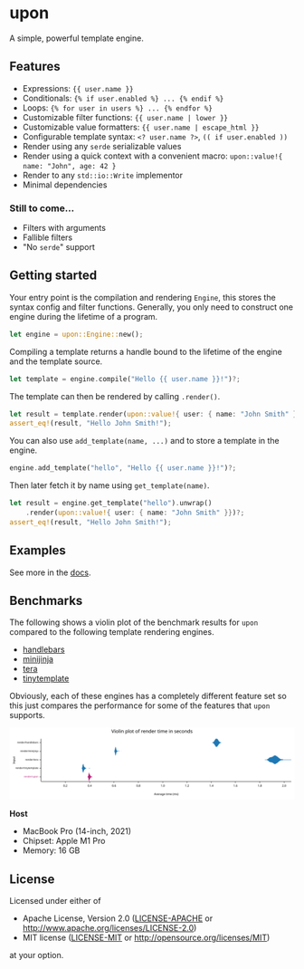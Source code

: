 # upon

A simple, powerful template engine.

## Features

- Expressions: `{{ user.name }}`
- Conditionals: `{% if user.enabled %} ... {% endif %}`
- Loops: `{% for user in users %} ... {% endfor %}`
- Customizable filter functions: `{{ user.name | lower }}`
- Customizable value formatters: `{{ user.name | escape_html }}`
- Configurable template syntax: `<? user.name ?>`, `(( if user.enabled ))`
- Render using any `serde` serializable values
- Render using a quick context with a convenient macro:
  `upon::value!{ name: "John", age: 42 }`
- Render to any `std::io::Write` implementor
- Minimal dependencies

### Still to come...

- Filters with arguments
- Fallible filters
- "No `serde`" support

## Getting started

Your entry point is the compilation and rendering `Engine`, this stores the
syntax config and filter functions. Generally, you only need to construct one
engine during the lifetime of a program.

```rust
let engine = upon::Engine::new();
```

Compiling a template returns a handle bound to the lifetime of the engine and
the template source.

```rust
let template = engine.compile("Hello {{ user.name }}!")?;
```

The template can then be rendered by calling `.render()`.

```rust
let result = template.render(upon::value!{ user: { name: "John Smith" }})?;
assert_eq!(result, "Hello John Smith!");
```

You can also use `add_template(name, ...)` and to store a template in the
engine.

```rust
engine.add_template("hello", "Hello {{ user.name }}!")?;
```

Then later fetch it by name using `get_template(name)`.

```rust
let result = engine.get_template("hello").unwrap()
    .render(upon::value!{ user: { name: "John Smith" }})?;
assert_eq!(result, "Hello John Smith!");
```

## Examples

See more in the [docs](https://docs.rs/upon/latest/upon/#examples).

## Benchmarks

The following shows a violin plot of the benchmark results for `upon` compared
to the following template rendering engines.
- [handlebars](https://crates.io/crates/handlebars)
- [minijinja](https://crates.io/crates/minijinja)
- [tera](https://crates.io/crates/tera)
- [tinytemplate](https://crates.io/crates/tinytemplate)

Obviously, each of these engines has a completely different feature set so this
just compares the performance for some of the features that `upon` supports.

![Violin plot of benchmark results](./benches/results/violin.svg)

**Host**
- MacBook Pro (14-inch, 2021)
- Chipset: Apple M1 Pro
- Memory: 16 GB

## License

Licensed under either of

- Apache License, Version 2.0 ([LICENSE-APACHE](LICENSE-APACHE) or
  http://www.apache.org/licenses/LICENSE-2.0)
- MIT license ([LICENSE-MIT](LICENSE-MIT) or http://opensource.org/licenses/MIT)

at your option.
